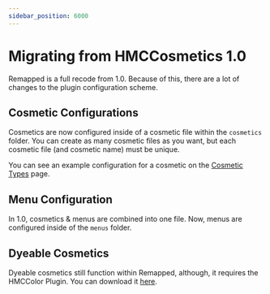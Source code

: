 ```yaml
---
sidebar_position: 6000
---
```


# Migrating from HMCCosmetics 1.0

Remapped is a full recode from 1.0. Because of this, there are a lot of changes to the plugin configuration scheme.

## Cosmetic Configurations

Cosmetics are now configured inside of a cosmetic file within the `cosmetics` folder. You can create as many cosmetic files as you want, but each cosmetic file (and cosmetic name) must be unique.

You can see an example configuration for a cosmetic on the [Cosmetic Types](https://docs.hibiscusmc.com/hmccosmetics%20remapped/Cosmetic-Types) page.

## Menu Configuration

In 1.0, cosmetics & menus are combined into one file. Now, menus are configured inside of the `menus` folder.

## Dyeable Cosmetics

Dyeable cosmetics still function within Remapped, although, it requires the HMCColor Plugin. You can download it [here](https://polymart.org/resource/hmccolor.2831).

